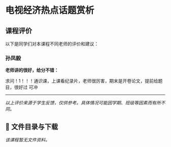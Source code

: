 # 电视经济热点话题赏析

## 课程评价

以下是同学们对本课程不同老师的评价和建议：

### 孙凤毅

**老师讲的很好，给分不错：**

求问！1！！！通识课，上课看纪录片，老师很厉害，期末是开卷论文，提前给题目，很好过 可冲

---

*以上评价来源于学生反馈，仅供参考。具体情况可能因学期、班级等因素而有所不同。*
## 📄 文件目录与下载

_该课程暂无文件资料。_
